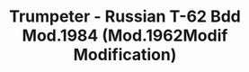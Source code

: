---
layout: product
title: "Trumpeter - Russian T-62 Bdd Mod.1984 (Mod.1962Modif Modification)"
price: "4900" 
desc: "N/A"
img_path: "/assets/img/TRU01553.jpg"
brand: "N/A"
available: false
special_offer: false
new: false
soon: false
cat: "010000"
subcat: "013400"
subsubcat: "0N/A"
sifra: "TRU01553"
---